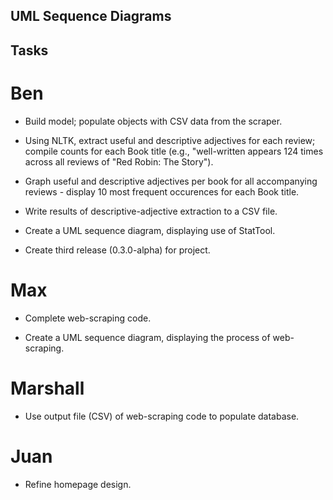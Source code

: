 ## UML Sequence Diagrams


## Tasks

# Ben

- Build model; populate objects with CSV data from the scraper.

- Using NLTK, extract useful and descriptive adjectives for each review; compile counts for each Book title (e.g., "well-written appears 124 times across all reviews of "Red Robin: The Story").

- Graph useful and descriptive adjectives per book for all accompanying reviews - display 10 most frequent occurences for each Book title.

- Write results of descriptive-adjective extraction to a CSV file.

- Create a UML sequence diagram, displaying use of StatTool.

- Create third release (0.3.0-alpha) for project.

# Max

- Complete web-scraping code.

- Create a UML sequence diagram, displaying the process of web-scraping.

# Marshall

- Use output file (CSV) of web-scraping code to populate database.

# Juan

- Refine homepage design.

